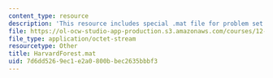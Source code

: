 ```yaml
---
content_type: resource
description: 'This resource includes special .mat file for problem set 6. '
file: https://ol-ocw-studio-app-production.s3.amazonaws.com/courses/12-009j-theoretical-environmental-analysis-spring-2015/7d6dd5269ec1e2a0800bbec2635bbbf3_HarvardForest.mat
file_type: application/octet-stream
resourcetype: Other
title: HarvardForest.mat
uid: 7d6dd526-9ec1-e2a0-800b-bec2635bbbf3
---
```

